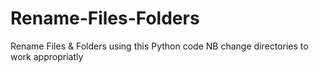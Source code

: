 # Rename-Files-Folders
Rename Files &amp; Folders using this Python code 
NB change directories to work appropriatly
